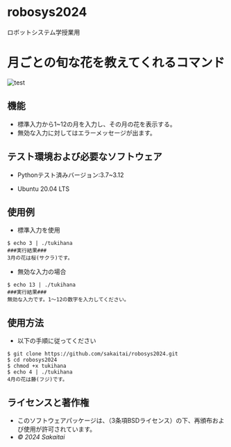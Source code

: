# robosys2024
ロボットシステム学授業用

# 月ごとの旬な花を教えてくれるコマンド
![test](https://github.com/sakaitai/robosys2024/actions/workflows/test.yml/badge.svg)

## 機能
- 標準入力から1~12の月を入力し、その月の花を表示する。
- 無効な入力に対してはエラーメッセージが出ます。

## テスト環境および必要なソフトウェア
- Pythonテスト済みバージョン:3.7~3.12
  
- Ubuntu 20.04 LTS
 
 ## 使用例
- 標準入力を使用
  
```
$ echo 3 | ./tukihana
###実行結果###
3月の花は桜(サクラ)です。
```
  
- 無効な入力の場合

  
```
$ echo 13 | ./tukihana
###実行結果### 
無効な入力です。1〜12の数字を入力してください。
``` 

## 使用方法
- 以下の手順に従ってください

```
$ git clone https://github.com/sakaitai/robosys2024.git
$ cd robosys2024
$ chmod +x tukihana
$ echo 4 | ./tukihana
4月の花は藤(フジ)です。
```




## ライセンスと著作権
- このソフトウェアパッケージは、（3条項BSDライセンス）の下、再頒布および使用が許可されています。
-  *© 2024 Sakaitai*
